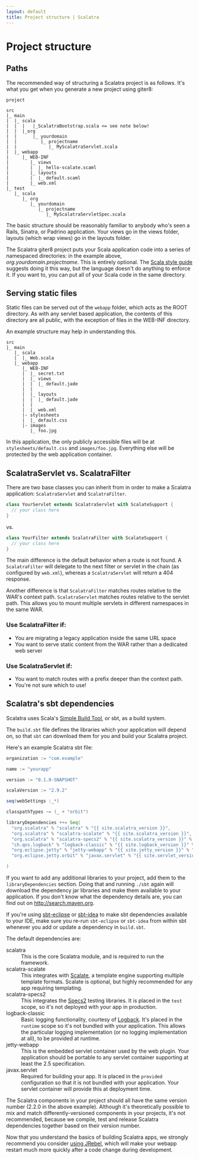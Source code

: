```yaml
---
layout: default
title: Project structure | Scalatra
---
```


<div class="page-header">
  <h1>Project structure</h1>
</div>

## Paths

The recommended way of structuring a Scalatra project is as follows. It's
what you get when you generate a new project using giter8:

    project

    src
    |_ main
    |  |_ scala
    |  |  |   |_ScalatraBootstrap.scala <= see note below!
    |  |  |_org
    |  |      |_ yourdomain
    |  |         |_ projectname
    |  |            |_ MyScalatraServlet.scala
    |  |_ webapp
    |     |_ WEB-INF
    |        |_ views
    |        |  |_ hello-scalate.scaml
    |        |_ layouts
    |        |  |_ default.scaml
    |        |_ web.xml
    |_ test
       |_ scala
          |_ org
             |_ yourdomain
                |_ projectname
                   |_ MyScalatraServletSpec.scala
              


The basic structure should be reasonably familiar to anybody who's seen a
Rails, Sinatra, or Padrino application. Your views go in the views folder,
layouts (which wrap views) go in the layouts folder.

The Scalatra giter8 project puts your Scala application code into a series of
namespaced directories: in the example above, _org.yourdomain.projectname_.
This is entirely optional. The [Scala style guide](http://docs.scala-lang.org/style/)
suggests doing it this way, but the language doesn't do anything to enforce it.
If you want to, you can put all of your Scala code in the same directory.

## Serving static files

Static files can be served out of the `webapp` folder, which acts as the ROOT
directory. As with any servlet based application, the contents of this directory
are all public, with the exception of files in the WEB-INF directory.

An example structure may help in understanding this.

    src
    |_ main
       |_ scala
       |  |_ Web.scala
       |_ webapp
          |_ WEB-INF
          |  |_ secret.txt
          |  |_ views
          |  |  |_ default.jade
          |  |
          |  |_ layouts
          |  |  |_ default.jade
          |  |
          |  |_ web.xml
          |- stylesheets
          |  |_ default.css
          |- images
             |_ foo.jpg


In this application, the only publicly accessible files will be at
`stylesheets/default.css` and `images/foo.jpg`. Everything else will be
protected by the web application container.


## ScalatraServlet vs. ScalatraFilter

There are two base classes you can inherit from in order to make a
Scalatra application: `ScalatraServlet` and `ScalatraFilter`.

```scala
class YourServlet extends ScalatraServlet with ScalateSupport {
  // your class here
}

```

vs.

```scala
class YourFilter extends ScalatraFilter with ScalateSupport {
  // your class here
}

```

The main difference is the default behavior when a route is not found.
A `ScalatraFilter` will delegate to the next filter or servlet in the chain (as
configured by `web.xml`), whereas a `ScalatraServlet` will return a 404
response.

Another difference is that `ScalatraFilter` matches routes relative to
the WAR's context path. `ScalatraServlet` matches routes relative to the
servlet path. This allows you to mount multiple servlets in different namespaces
in the same WAR.

### Use ScalatraFilter if:

* You are migrating a legacy application inside the same URL space
* You want to serve static content from the WAR rather than a
  dedicated web server

### Use ScalatraServlet if:

* You want to match routes with a prefix deeper than the context path.
* You're not sure which to use!


## Scalatra's sbt dependencies

Scalatra uses Scala's [Simple Build Tool][sbt-site], or sbt, as a build system.

[sbt-site]: http://www.scala-sbt.org/

The `build.sbt` file defines the libraries which your application will depend on,
so that `sbt` can download them for you and build your Scalatra project.

Here's an example Scalatra sbt file:

```scala
organization := "com.example"

name := "yourapp"

version := "0.1.0-SNAPSHOT"

scalaVersion := "2.9.2"

seq(webSettings :_*)

classpathTypes ~= (_ + "orbit")

libraryDependencies ++= Seq(
  "org.scalatra" % "scalatra" % "{{ site.scalatra_version }}",
  "org.scalatra" % "scalatra-scalate" % "{{ site.scalatra_version }}",
  "org.scalatra" % "scalatra-specs2" % "{{ site.scalatra_version }}" % "test",
  "ch.qos.logback" % "logback-classic" % "{{ site.logback_version }}" % "runtime",
  "org.eclipse.jetty" % "jetty-webapp" % "{{ site.jetty_version }}" % "container",
  "org.eclipse.jetty.orbit" % "javax.servlet" % "{{ site.servlet_version }}" % "container;provided;test" artifacts (Artifact("javax.servlet", "jar", "jar"))

)
```

<div class="alert alert-info">
<span class="badge badge-info"><i class="icon-flag icon-white"></i></span>
If you want to add any additional libraries to your project, add them to the
<code>libraryDependencies</code> section.
Doing that and running <code>./sbt</code> again will download the dependency jar
libraries and make them available to your application.
If you don't know what the dependency details are, you can find out on
<a href="http://search.maven.org">http://search.maven.org</a>.
</div>

If you're using [sbt-eclipse](https://github.com/typesafehub/sbteclipse) or
[sbt-idea](https://github.com/mpeltonen/sbt-idea) to make sbt dependencies
available to your IDE, make sure you re-run `sbt-eclipse` or `sbt-idea` from
within sbt whenever you add or update a dependency in `build.sbt`.

The default dependencies are:

<dl class="dl-horizontal">
  <dt>scalatra</dt>
  <dd>This is the core Scalatra module, and is required to run the framework.</dd>
  <dt>scalatra-scalate</dt>
  <dd>
    This integrates with <a href="http://scalate.fusesource.org">Scalate</a>,
    a template engine supporting multiple template formats. Scalate is optional, but
    highly recommended for any app requiring templating.
  </dd>
  <dt>scalatra-specs2</dt>
  <dd>
    This integrates the <a href="https://github.com/etorreborre/specs2">Specs2</a> testing libraries.
    It is placed in the <code>test</code> scope, so it's not deployed with your app in production.
  </dd>
  <dt>logback-classic</dt>
  <dd>
    Basic logging functionality, courtesy of <a href="http://logback.qos.ch/">Logback</a>.
    It's placed in the <code>runtime</code> scope so it's not bundled with your application.
    This allows the particular logging implementation (or no logging implementation at all), to be provided at runtime.
  </dd>
  <dt>jetty-webapp</dt>
  <dd>
    This is the embedded servlet container used by the web plugin.
    Your application should be portable to any servlet container supporting at least the 2.5 specification.
  </dd>
  <dt>javax.servlet</dt>
  <dd>
    Required for building your app.
    It is placed in the <code>provided</code> configuration so that it is not bundled with your application.
    Your servlet container will provide this at deployment time.
  </dd>
</dl>

The Scalatra components in your project should all have the same version number (2.2.0 in the above example).
Although it's theoretically possible to mix and match differently-versioned components in your projects, it's not recommended, because we compile, test and release Scalatra dependencies together based on their version number. 

Now that you understand the basics of building Scalatra apps, we strongly recommend you consider [using JRebel](jrebel.html), which will make your webapp restart much more quickly after a code change during development.
